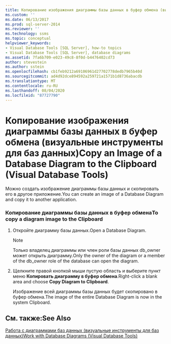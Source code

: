 ```yaml
---
title: Копирование изображения диаграммы базы данных в буфер обмена (визуальные инструменты для баз данных) | Документация Майкрософт
ms.custom: ''
ms.date: 06/13/2017
ms.prod: sql-server-2014
ms.reviewer: ''
ms.technology: ssms
ms.topic: conceptual
helpviewer_keywords:
- Visual Database Tools [SQL Server], how-to topics
- Visual Database Tools [SQL Server], database diagrams
ms.assetid: 7fa6b709-e023-49c8-8f0d-b4476402cd73
author: stevestein
ms.author: sstein
ms.openlocfilehash: cb1feb9212a69106961d27702778dedb7965b40d
ms.sourcegitcommit: ad4d92dce894592a259721a1571b1d8736abacdb
ms.translationtype: MT
ms.contentlocale: ru-RU
ms.lasthandoff: 08/04/2020
ms.locfileid: "87727790"
---
```

# <a name="copy-an-image-of-a-database-diagram-to-the-clipboard-visual-database-tools"></a><span data-ttu-id="52e61-102">Копирование изображения диаграммы базы данных в буфер обмена (визуальные инструменты для баз данных)</span><span class="sxs-lookup"><span data-stu-id="52e61-102">Copy an Image of a Database Diagram to the Clipboard (Visual Database Tools)</span></span>
  <span data-ttu-id="52e61-103">Можно создать изображение диаграммы базы данных и скопировать его в другое приложение.</span><span class="sxs-lookup"><span data-stu-id="52e61-103">You can create an image of a Database Diagram and copy it to another application.</span></span>  
  
### <a name="to-copy-a-diagram-image-to-the-clipboard"></a><span data-ttu-id="52e61-104">Копирование диаграммы базы данных в буфер обмена</span><span class="sxs-lookup"><span data-stu-id="52e61-104">To copy a diagram image to the Clipboard</span></span>  
  
1.  <span data-ttu-id="52e61-105">Откройте диаграмму базы данных.</span><span class="sxs-lookup"><span data-stu-id="52e61-105">Open a Database Diagram.</span></span>  
  
    > [!NOTE]  
    >  <span data-ttu-id="52e61-106">Только владелец диаграммы или член роли базы данных db_owner может открыть диаграмму.</span><span class="sxs-lookup"><span data-stu-id="52e61-106">Only the owner of the diagram or a member of the db_owner role of the database can open the diagram.</span></span>  
  
2.  <span data-ttu-id="52e61-107">Щелкните правой кнопкой мыши пустую область и выберите пункт меню **Копировать диаграмму в буфер обмена**.</span><span class="sxs-lookup"><span data-stu-id="52e61-107">Right-click a blank area and choose **Copy Diagram to Clipboard**.</span></span>  
  
     <span data-ttu-id="52e61-108">Изображение всей диаграммы базы данных будет скопировано в буфер обмена.</span><span class="sxs-lookup"><span data-stu-id="52e61-108">The image of the entire Database Diagram is now in the system Clipboard.</span></span>  
  
## <a name="see-also"></a><span data-ttu-id="52e61-109">См. также:</span><span class="sxs-lookup"><span data-stu-id="52e61-109">See Also</span></span>  
 [<span data-ttu-id="52e61-110">Работа с диаграммами баз данных (визуальные инструменты для баз данных)</span><span class="sxs-lookup"><span data-stu-id="52e61-110">Work with Database Diagrams &#40;Visual Database Tools&#41;</span></span>](visual-database-tools.md)  
  
  
